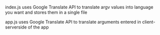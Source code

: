 index.js uses Google Translate API to translate argv values into language you want and stores them in a single file

app.js uses Google Translate API to translate arguments entered in client-serverside of the app
